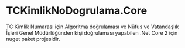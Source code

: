 # TCKimlikNoDogrulama.Core
TC Kimlik Numarası için Algoritma doğrulaması ve Nüfus ve Vatandaşlık İşleri Genel Müdürlüğünden kişi doğrulaması yapabilen .Net Core 2 için nuget paket projesidir.
